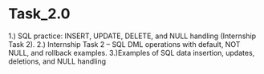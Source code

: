 # Task_2.0
1.) SQL practice: INSERT, UPDATE, DELETE, and NULL handling (Internship Task 2).    2.) Internship Task 2 – SQL DML operations with default, NOT NULL, and rollback examples.   3.)Examples of SQL data insertion, updates, deletions, and NULL handling  

